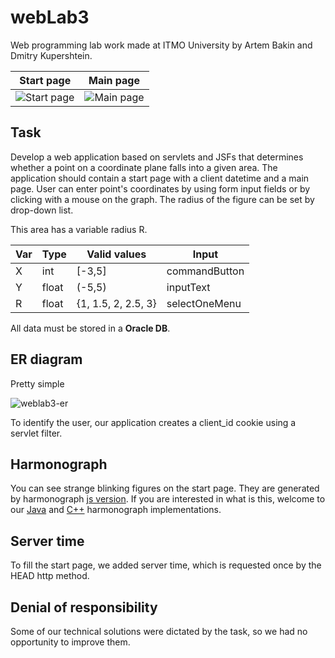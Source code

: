 # webLab3
Web programming lab work made at ITMO University by Artem Bakin and Dmitry Kupershtein.

| Start page | Main page |
| ---------- | --------- |
|![Start page](https://user-images.githubusercontent.com/38016689/105333342-ab54d000-5be6-11eb-863d-9e104f823198.png)| ![Main page](https://user-images.githubusercontent.com/38016689/105333413-c0316380-5be6-11eb-93fd-02086f32c0d7.png)|

## Task
Develop a web application based on servlets and JSFs that determines whether a point on a coordinate plane falls into a
given area. The application should contain a start page with a client datetime and a main page. User can enter point's coordinates by using form input fields or by
clicking with a mouse on the graph. The radius of the figure can be set by drop-down list.

This area has a variable radius R.

| Var | Type | Valid values      | Input         |
| --- | ---- | ----------------- | ------------- |
| X   |int   |[-3,5]             | commandButton |
| Y   |float |(-5,5)             | inputText     |
| R   |float |{1, 1.5, 2, 2.5, 3}| selectOneMenu |

All data must be stored in a **Oracle DB**.

## ER diagram
Pretty simple

![weblab3-er](https://user-images.githubusercontent.com/38016689/105578631-a765b100-5d92-11eb-833c-b1ecbcb444f4.png)

To identify the user, our application creates a client_id cookie using a servlet filter.

## Harmonograph
You can see strange blinking figures on the start page. They are generated by harmonograph [js version](https://github.com/Afomin01/webLab3/blob/master/src/main/webapp/resources/js/Harmonograph.js). If you are interested in what is this, welcome to our [Java](https://github.com/Afomin01/Digital_Harmonograph) and [C++](https://github.com/Afomin01/Harmonograph) harmonograph implementations.

## Server time
To fill the start page, we added server time, which is requested once by the HEAD http method.

## Denial of responsibility
Some of our technical solutions were dictated by the task, so we had no opportunity to improve them.
